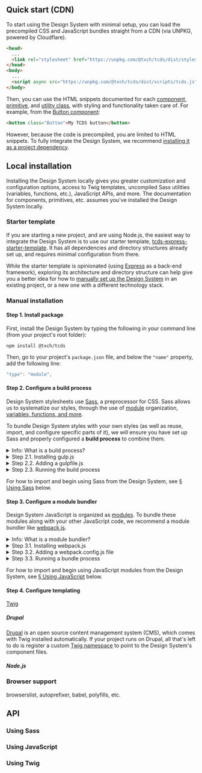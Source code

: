 <!-- WIP notes:
* Replace Gulp with Webpack for CSS, images, and icons
* Then, set up hot-reloading or at least a watch mechanism (maybe just a simple `onchange`?)
* Before the first reference of a "root folder of the project", specify (maybe with the Message component) that this doesn't necessarily have to be the root folder of the entire site (though it can), but rather the root folder containing all of the front-end code of the website (so for instance, in Drupal this would be the theme folder, `docroot/themes/custom/THEME_NAME`). This folder is where `package.json`, `webpack.config.js`, and `node_modules` will live.
* Next, rather than give detailed step by step instructions about what to download, what files to add, where to change, etc., split the manual installation section into two parts:
  * **I already have a Node.js project set up**
    * Give a single terminal command for installing everything in one fell swoop (the design system, webpack, all the loaders, etc.)
    * Provide a download for the webpack config file.
  * **I do not have a Node.js project set up**
    * Instruct to `npm init` from the folder you want to install your Node dependencies (this folder must contain all styles, scripts, and HTML).
    * Provide a `package.json` file.
    * Instruct to `npm install`
    * Provide a download for the webpack config file.
* Next, give a recommended folder structure. Where `.` is the folder that contains the `webpack.config.js` file:
  * Uncompiled assets: `./assets/styles`, `./assets/scripts`
  * Compiled files: `./public/styles`, `./public/scripts`
  * If the chosen folder structure is different, instruct where to go to change it (should be very simple constants defined at the top of the webpack config).
* Then, the Twig instructions may as well be an entirely different section. Again, split this up into two:
  * **I am using Drupal**
    * Provide the snippet to add to the theme config file for adding the `@tcds` Twig namespace
  * **I am using Express.js**
    * Provide the snippet for adding a file path to the environment loader. -->

<!--twig
  {{ include("@tcds/components/message/message.html.twig", {
    content: "<strong>This page is a work in progress.</strong> Most of the instruction here is provisional, and may not work. Return to this page after the <strong>official release</strong> of Texas Children's Design System.",
    modifiers: ["negative"],
  }) }}
twig-->

## Quick start (CDN)

To start using the Design System with minimal setup, you can load the precompiled CSS and JavaScript bundles straight from a CDN (via UNPKG, powered by Cloudflare).

```html
<head>
  ...
  <link rel="stylesheet" href="https://unpkg.com/@txch/tcds/dist/styles/tcds.css">
</head>
<body>
  ...
  <script async src="https://unpkg.com/@txch/tcds/dist/scripts/tcds.js"></script>
</body>
```

Then, you can use the HTML snippets documented for each [component](/components), [primitive](/primitives), and [utility class](/design), with styling and functionality taken care of. For example, from the [Button component](/components/button):

```html
<button class="Button">My TCDS button</button>
```

However, because the code is precompiled, you are limited to HTML snippets. To fully integrate the Design System, we recommend [installing it as a project dependency](#local-installation).

## Local installation
Installing the Design System locally gives you greater customization and configuration options, access to Twig templates, uncompiled Sass utilities (variables, functions, etc.), JavaScript APIs, and more. The documentation for components, primitives, etc. assumes you've installed the Design System locally.

### Starter template
If you are starting a new project, and are using Node.js, the easiest way to integrate the Design System is to use our starter template, [tcds-express-starter-template](https://github.com/jacecotton/tcds-express-starter-template). It has all dependencies and directory structures already set up, and requires minimal configuration from there.

While the starter template is opinionated (using [Express](https://expressjs.com/) as a back-end framework), exploring its architecture and directory structure can help give you a better idea for how to [manually set up the Design System](#manual-installation) in an existing project, or a new one with a different technology stack.

### Manual installation
#### Step 1. Install package
First, install the Design System by typing the following in your command line (from your project's root folder):

```terminal
npm install @txch/tcds
```

<!--twig
  {{ include("@tcds/components/message/message.html.twig", {
    content: "<b>Note:</b> In order to install Node packages, you must have <a href='https://npmjs.com/'>npm</a> installed on your computer, and your project initialized (with <code>npm init</code>, which will generate a <code>package.json</code> file). If you are new to npm, try <a href='https://nodesource.com/blog/an-absolute-beginners-guide-to-using-npm/'>An Absolute Beginner's Guide to Using npm</a> by NodeSource. If you are new to command lines, try <a href='https://tutorials.codebar.io/command-line/introduction/tutorial.html'>Introduction to the command line</a> by codebar.io",
    modifiers: ["small", "attention"],
  }) }}
twig-->

Then, go to your project's `package.json` file, and below the `"name"` property, add the following line:

```javascript
"type": "module",
```

#### Step 2. Configure a build process

Design System stylesheets use [Sass](https://sass-lang.com/), a preprocessor for CSS. Sass allows us to systematize our styles, through the use of [module](https://sass-lang.com/blog/the-module-system-is-launched) organization, [variables, functions, and more](https://sass-lang.com/guide "Sass: Sass Basics").

To bundle Design System styles with your own styles (as well as reuse, import, and configure specific parts of it), we will ensure you have set up Sass and properly configured a <strong>build process</strong> to combine them.

<details>
  <summary>Info: What is a build process?</summary>
  <div>
    A build process takes source code files, runs certain tasks on them (like optimizations), and produces production files. Source code files can use third-party tools that make development easier but that browsers don't understand. Production files are intended to only be seen and processed by a browser, and are optimized for performance.
  </div>
</details>

<details>
  <summary>Step 2.1. Installing gulp.js</summary>
  <div>

[gulp.js](https://gulpjs.com/) is the recommended build tool. To set it up, from your project's root directory, install `gulp` and `gulp-dart-sass`.

```terminal
npm install --save-dev gulp gulp-dart-sass
```
  </div>
</details>

<details>
  <summary>Step 2.2. Adding a gulpfile.js</summary>
  <div>

Then, copy the below code to a <b>gulpfile.js</b> file that you place in the root folder of your project.
1. Replace `PATH_TO_UNCOMPILED_ASSETS` with the path to your project's uncompiled code (for example, <code>./assets</code>).
1. Replace `PATH_TO_COMPILED_ASSETS` with the path to your project's static production files (for example, <code>./public</code>).

<details>
  <summary>gulpfile.js</summary>
  <div>

```js
// Import gulp and utilities.
import gulp from "gulp";
const { task, watch, src, dest, series } = gulp;

// Import Sass.
import sass from "gulp-dart-sass";

// Configure project paths.
const inputPath = "PATH_TO_UNCOMPILED_ASSETS";
const outputPath = "PATH_TO_COMPILED_ASSETS";

// This function specifies what to do with a project's styles.
const stylesTask = () => {
  // Take files from the input path.
  return src(`${inputPath}/styles/**/*.scss`)
    // Process them with Sass.
    .pipe(sass({
      // Do not change.
      includePaths: ["./node_modules/@txch/tcds/src/styles"],
    }))
    // Output files to the output path.
    .pipe(dest(`${outputPath}/styles/`));
};

// Register the styles task.
task("styles", stylesTask);
// Register a task to watch the input path for changes, and re-run the task
// when one is detected.
task("watch", function watcher() {
  watch(`${inputPath}/styles/`, stylesTask);
});

// Define the default task to run when the `gulp` command is executed.
task("default", series(["styles", "watch"]));
```
  </div>
</details>
</div>
</details>

<details>
  <summary>Step 2.3. Running the build process</summary>
  <div>

Now, any time you want to compile your CSS, run `gulp` from the command line. It will continuously watch for saved changes to any `.scss` file, and re-run the styles task from the gulpfile.
  </div>
</details>

For how to import and begin using Sass from the Design System, see [&sect; Using Sass](#using-sass) below.

#### Step 3. Configure a module bundler
Design System JavaScript is organized as [modules](https://developer.mozilla.org/en-US/docs/Web/JavaScript/Guide/Modules). To bundle these modules along with your other JavaScript code, we recommend a module bundler like [webpack.js](https://webpack.js.org/).

<details>
  <summary>Info: What is a module bundler?</summary>
  <div>
    In its simplest use case, a module bundler combines separate code files into one file, making sure that any dependencies between the different files are sufficiently connected, and that the final bundle file is optimized for performance. We only use a module bundler for JavaScript, because CSS module bundling is handled by Sass's own module system.
  </div>
</details>

<details>
  <summary>Step 3.1. Installing webpack.js</summary>
  <div>

To set it up, from your project's root directory, install `webpack` and `webpack-cli`.

```terminal
npm install --save-dev webpack webpack-cli
```
  </div>
</details>

<details>
  <summary>Step 3.2. Adding a webpack.config.js file</summary>
  <div>

Then, copy the below code to a <b>webpack.config.js</b> file that you place in the root folder of your project.

1. Replace `MAIN_SCRIPT_FILE` with the "entry" script (a file from which you import all your other scripts, for example, `./assets/scripts/index.js`).
1. Replace `PATH_TO_COMPILED_SCRIPTS` with the folder you want bundled scripts to go (for example, `./public/scripts`).

<details>
  <summary>webpack.config.js</summary>
  <div>

```js
import { join, resolve } from "path";

export default {
  entry: "MAIN_SCRIPT_FILE",
  output: {
    path: join(resolve(), "PATH_TO_COMPILED_SCRIPTS"),
    filename: "main.js",
  },
};
```

  <b>Tip:</b> You can name the final bundle whatever you want. In the above example, we chose <code>main.js</code>.
  </div>
</details>
</div>
</details>

<details>
  <summary>Step 3.3. Running a bundle process</summary>
  <div>

To actually bundle JavaScript modules, go to the `package.json` file, and inside the `scripts` object, add the below line:

```javascript
"build": "webpack"
```

Now, you can run `npm run build` to bundle all JavaScript assets together.
  </div>
</details>

For how to import and begin using JavaScript modules from the Design System, see [&sect; Using JavaScript](#using-javascript) below.

#### Step 4. Configure templating
[Twig](https://twig.symfony.com/)

##### Drupal
[Drupal](https://www.drupal.org/) is an open source content management system (CMS), which comes with Twig installed automatically. If your project runs on Drupal, all that's left to do is register a custom [Twig namespace](https://www.drupal.org/docs/contributed-modules/components/understanding-twig-namespaces) to point to the Design System's component files.

##### Node.js

### Browser support

browserslist, autoprefixer, babel, polyfills, etc.

## API
### Using Sass

### Using JavaScript

### Using Twig
